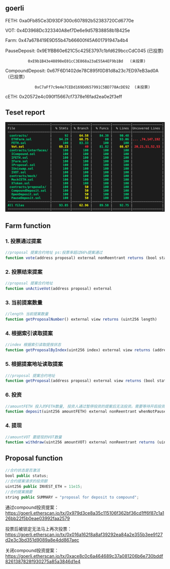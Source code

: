 ## goerli

FETH: 0xa0Fb85Ce3D93DF300c607892b52383720Cd6770e

VOT: 0x4D3968Dc323340A8ef7De6e9d57B38858b1B425e

Farm: 0x47a678419E9D55b47b66600f45A601791947a4b4

PauseDeposit: 0x9E1fBB60e621C5c425E3797c1bfd629bccCdC045   (已投票)

              0xE9b1B43e48898eE01cC3E868a23aE55A4EF9b1Bd   (未投票)

CompoundDeposit: 0x67F6D1402de78C895f0D81d8a23c7ED97eB3ad0A （已投票）

                 0xC7aFf7c9e4e7CEDd169Dd657991C5BD778AcDE92  (未投票)
                 
cETH: 0x20572e4c090f15667cf7378e16fad2ea0e2f3eff 

## Teset report
![](./coverage/testreport.jpg)

## Farm function

### 1. 投票通过提案 
```javascript
//proposal 提案合约地址 ps:投票率超过66%提案通过
function vote(address proposal) external nonReentrant returns (bool status, uint256 votes)
```

### 2. 投票结束提案
```javascript
//proposal 提案合约地址
function unActiveVot(address proposal) external
```

### 3. 当前提案数量
```javascript
//length 当前提案数量
function getProposalNumber() external view returns (uint256 length)
```

### 4. 根据索引读取提案
```javascript
//index 根据索引读取提按状态
function getProposalByIndex(uint256 index) external view returns (address proposal, bool status, uint256 votes, uint256 expired))
```

### 5. 根据提案地址读取提案
```javascript
///proposal 提案合约地址
function getProposal(address proposal) external view returns (bool status, uint256 votes, uint256 expired)
```

### 6. 投资
```javascript
//amountFETH 投入的FETH数量, 投资人通过暂停投资的提案后无法投资。需要等待开启投资的提案通过后才能继续投资
function deposit(uint256 amountFETH) external nonReentrant whenNotPaused returns (uint256 liquidity)
```
### 4. 提现
```javascript
//amountVOT 要提现的VOT数量
function withdraw(uint256 amountVOT) external nonReentrant returns (uint256 withdrawAmount)
```
## Proposal function 
```javascript
//合约状态是否激活
bool public status;
//合约提案请求的投资额
uint256 public INVEST_ETH = 11e15;
//合约提案摘要
string public SUMMARY = "proposal for deposit to compound";
```
通过compound投资提案：https://goerli.etherscan.io/tx/0x979d3ce8a35c115106f362bf36cd1ff6f87c1a126bb22f5b0eae03992faa2579

投票后被锁定无法马上再次投票：https://goerli.etherscan.io/tx/0x016a162f8a8af39292ea84a2e355b3ee9127d2e3c3bd351d9089a8e4dd867aec

关闭compound投资提案：https://goerli.etherscan.io/tx/0xace8c0c6a464689c37a081206b6e730bddf8261387828f930275a85a3846d1e4

